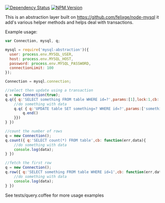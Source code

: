 [![Dependency Status](https://gemnasium.com/rwky/mysql-abstraction.svg)](https://gemnasium.com/rwky/mysql-abstraction) [![NPM Version](https://img.shields.io/npm/v/mysql-abstraction.svg?style=flat)](https://www.npmjs.org/package/mysql-abstraction)

This is an abstraction layer built on https://github.com/felixge/node-mysql it add's various helper methods and helps deal with transactions.

Example usage:
```js
var Connection, mysql, q;

mysql = require('mysql-abstraction')({
  user: process.env.MYSQL_USER,
  host: process.env.MYSQL_HOST,
  password: process.env.MYSQL_PASSWORD,
  connectionLimit: 100
});

Connection = mysql.connection;

//select then update using a transaction
q = new Connection(true);
q.q({ q:'SELECT something FROM table WHERE id=?',params:[1],lock:1,cb: function(err,data){
    //do something with data
    q.q( { q:'UPDATE table SET something=? WHERE id=?',params:['something else',1],function(){
        q.end()
    }})
} })

//count the number of rows
q = new Connection();
q.count({ q:'SELECT count(*) FROM table',cb: function(err,data){
    //do something with data
    console.log(data);
} })

//fetch the first row
q = new Connection();
q.row({ q:'SELECT something FROM table WHERE id=1',cb: function(err,data){
    //do something with data
    console.log(data);
} })

```

See tests/query.coffee for more usage examples
